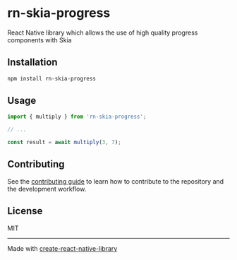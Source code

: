 # rn-skia-progress

React Native library which allows the use of high quality progress components with Skia

## Installation

```sh
npm install rn-skia-progress
```

## Usage

```js
import { multiply } from 'rn-skia-progress';

// ...

const result = await multiply(3, 7);
```

## Contributing

See the [contributing guide](CONTRIBUTING.md) to learn how to contribute to the repository and the development workflow.

## License

MIT

---

Made with [create-react-native-library](https://github.com/callstack/react-native-builder-bob)
